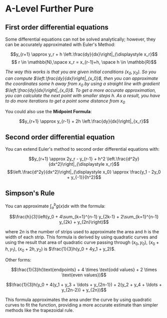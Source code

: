 # A-Level Further Pure
## First order differential equations
Some differential equations can not be solved analytically; however, they can be accurately approximated with Euler's Method:

$$y_{r+1} \approx y_r + h \left.\frac{dy}{dx}\right|_{\displaystyle x_r}$$
$$ r \in \mathbb{N},\space x_r = x_{r-1}+h, \space h \in \mathbb{R}$$

*The way this works is that you are given initial conditions $(x_0, y_0)$. So you can compute $\left.\frac{dy}{dx}\right|_{x_0}$, then you can approximate the coordinates some $h$ away from $x_0$ by using a straight line with gradient $\left.\frac{dy}{dx}\right|_{x_0}$. To get a more accurate approximation, you can calculate the next point with smaller steps $h$. As a result, you have to do more iterations to get a point some distance from $x_0$*

You could also use the **Midpoint Formula**:

$$y_{r+1} \approx y_{r-1} + 2h \left.\frac{dy}{dx}\right|_{x_r}$$

## Second order differential equation
You can extend Euler's method to second order differential equations with:

$$y_{r+1} \approx 2y_r - y_{r-1} + h^2 \left.\frac{d^2y}{dx^2}\right|_{\displaystyle x_r}$$
$$\left.\frac{d^2y}{dx^2}\right|_{\displaystyle x_0} \approx \frac{y_1 - 2y_0 + y_{-1}}{h^2}$$

## Simpson's Rule
You can approximate $\int_a^b g(x) dx$ with the formula:

$$\frac{h}{3}\left(y_0 + 4\sum_{k=1}^{n-1} y_{2k-1} + 2\sum_{k=1}^{n-1} y_{2k} + y_{2n}\right)$$

where $2n$ is the number of strips used to approximate the area and $h$ is the width of each strip.
This formula is derived by using quadratic curves and using the result that area of quadratic curve passing through $(x_0, y_0)$, $(x_0 + h, y_1)$, $(x_0 + 2h, y_2)$ is $\frac{1}{3}h(y_0 + 4y_1 + y_2)$.

Other forms:

$$\frac{1}{3}h(\text{endpoints} + 4 \times \text{odd values} + 2 \times \text{even values})$$

$$\frac{1}{3}h(y_0 + 4(y_1 + y_3 + \ldots + y_{2n-1}) + 2(y_2 + y_4 + \ldots + y_{2n-2}) + y_{2n})$$

This formula approximates the area under the curve by using quadratic curves to fit the function, providing a more accurate estimate than simpler methods like the trapezoidal rule.
